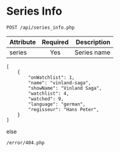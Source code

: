 # Series Info

```
POST /api/series_info.php

```

| Attribute | Required | Description |
|:----------|:--------:|------------:|
| series    |   Yes    | Series name |

```
[
    {
        "onWatchlist": 1,
        "name": "vinland-saga",
        "showName": "Vinland Saga",
        "watchlist": 4,
        "watched": 9,
        "language": "german",
        "regisseur": "Hans Peter",
    }
]

```

else

```
/error/404.php
```